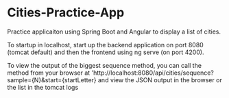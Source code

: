 # Cities-Practice-App
Practice applicaiton using Spring Boot and Angular to display a list of cities.

To startup in localhost, start up the backend application on port 8080 (tomcat default) and then the frontend using ng serve (on port 4200).

To view the output of the biggest sequence method, you can call the method from your browser at 'http://localhost:8080/api/cities/sequence?sample={N}&start={startLetter} and view the JSON output in the browser or the list in the tomcat logs
